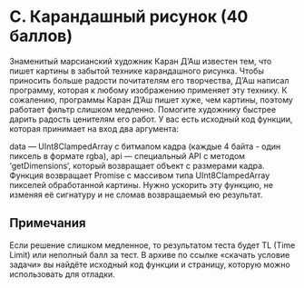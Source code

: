 # C. Карандашный рисунок (40 баллов)
Знаменитый марсианский художник Каран Д’Аш известен тем, что пишет картины в забытой технике карандашного рисунка. 
Чтобы приносить больше радости почитателям его творчества, Д’Аш написал программу, которая к любому изображению применяет эту технику. 
К сожалению, программы Каран Д’Аш пишет хуже, чем картины, поэтому работает фильтр слишком медленно.
Помогите художнику быстрее дарить радость ценителям его работ.
У вас есть исходный код функции, которая принимает на вход два аргумента:

data — UInt8ClampedArray с битмапом кадра (каждые 4 байта - один пиксель в формате rgba),
api — специальный API с методом ‘getDimensions‘, который возвращает объект с размерами кадра.
Функция возвращает Promise с массивом типа UInt8ClampedArray пикселей обработанной картины.
Нужно ускорить эту функцию, не изменяя её сигнатуру и не сломав возвращаемый ею результат.

## Примечания
Если решение слишком медленное, то результатом теста будет TL (Time Limit) или неполный балл за тест.
В архиве по ссылке «скачать условие задачи» вы найдёте исходный код функции и страницу, которую можно использовать для отладки.
